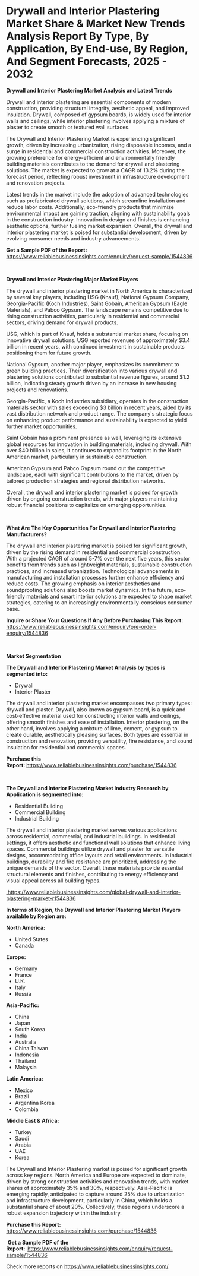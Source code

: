 <p><h1>Drywall and Interior Plastering Market Share & Market New Trends Analysis Report By Type, By Application, By End-use, By Region, And Segment Forecasts, 2025 - 2032</h1></p><p><strong>Drywall and Interior Plastering Market Analysis and Latest Trends</strong></p>
<p><p>Drywall and interior plastering are essential components of modern construction, providing structural integrity, aesthetic appeal, and improved insulation. Drywall, composed of gypsum boards, is widely used for interior walls and ceilings, while interior plastering involves applying a mixture of plaster to create smooth or textured wall surfaces. </p><p>The Drywall and Interior Plastering Market is experiencing significant growth, driven by increasing urbanization, rising disposable incomes, and a surge in residential and commercial construction activities. Moreover, the growing preference for energy-efficient and environmentally friendly building materials contributes to the demand for drywall and plastering solutions. The market is expected to grow at a CAGR of 13.2% during the forecast period, reflecting robust investment in infrastructure development and renovation projects.</p><p>Latest trends in the market include the adoption of advanced technologies such as prefabricated drywall solutions, which streamline installation and reduce labor costs. Additionally, eco-friendly products that minimize environmental impact are gaining traction, aligning with sustainability goals in the construction industry. Innovation in design and finishes is enhancing aesthetic options, further fueling market expansion. Overall, the drywall and interior plastering market is poised for substantial development, driven by evolving consumer needs and industry advancements.</p></p>
<p><strong>Get a Sample PDF of the Report:&nbsp;</strong> <a href="https://www.reliablebusinessinsights.com/enquiry/request-sample/1544836?utm_campaign=3582&utm_medium=2&utm_source=Github&utm_content=ia&utm_term=02042025&utm_id=drywall-and-interior-plastering">https://www.reliablebusinessinsights.com/enquiry/request-sample/1544836</a></p>
<p>&nbsp;</p>
<p><strong>Drywall and Interior Plastering Major Market Players</strong></p>
<p><p>The drywall and interior plastering market in North America is characterized by several key players, including USG (Knauf), National Gypsum Company, Georgia-Pacific (Koch Industries), Saint Gobain, American Gypsum (Eagle Materials), and Pabco Gypsum. The landscape remains competitive due to rising construction activities, particularly in residential and commercial sectors, driving demand for drywall products.</p><p>USG, which is part of Knauf, holds a substantial market share, focusing on innovative drywall solutions. USG reported revenues of approximately $3.4 billion in recent years, with continued investment in sustainable products positioning them for future growth.</p><p>National Gypsum, another major player, emphasizes its commitment to green building practices. Their diversification into various drywall and plastering solutions contributed to substantial revenue figures, around $1.2 billion, indicating steady growth driven by an increase in new housing projects and renovations.</p><p>Georgia-Pacific, a Koch Industries subsidiary, operates in the construction materials sector with sales exceeding $3 billion in recent years, aided by its vast distribution network and product range. The company's strategic focus on enhancing product performance and sustainability is expected to yield further market opportunities.</p><p>Saint Gobain has a prominent presence as well, leveraging its extensive global resources for innovation in building materials, including drywall. With over $40 billion in sales, it continues to expand its footprint in the North American market, particularly in sustainable construction.</p><p>American Gypsum and Pabco Gypsum round out the competitive landscape, each with significant contributions to the market, driven by tailored production strategies and regional distribution networks.</p><p>Overall, the drywall and interior plastering market is poised for growth driven by ongoing construction trends, with major players maintaining robust financial positions to capitalize on emerging opportunities.</p></p>
<p>&nbsp;</p>
<p><strong>What Are The Key Opportunities For Drywall and Interior Plastering Manufacturers?</strong></p>
<p><p>The drywall and interior plastering market is poised for significant growth, driven by the rising demand in residential and commercial construction. With a projected CAGR of around 5-7% over the next five years, this sector benefits from trends such as lightweight materials, sustainable construction practices, and increased urbanization. Technological advancements in manufacturing and installation processes further enhance efficiency and reduce costs. The growing emphasis on interior aesthetics and soundproofing solutions also boosts market dynamics. In the future, eco-friendly materials and smart interior solutions are expected to shape market strategies, catering to an increasingly environmentally-conscious consumer base.</p></p>
<p><strong>Inquire or Share Your Questions If Any Before Purchasing This Report:</strong> <a href="https://www.reliablebusinessinsights.com/enquiry/pre-order-enquiry/1544836?utm_campaign=3582&utm_medium=2&utm_source=Github&utm_content=ia&utm_term=02042025&utm_id=drywall-and-interior-plastering">https://www.reliablebusinessinsights.com/enquiry/pre-order-enquiry/1544836</a></p>
<p>&nbsp;</p>
<p><strong>Market Segmentation</strong></p>
<p><strong>The Drywall and Interior Plastering Market Analysis by types is segmented into:</strong></p>
<p><ul><li>Drywall</li><li>Interior Plaster</li></ul></p>
<p><p>The drywall and interior plastering market encompasses two primary types: drywall and plaster. Drywall, also known as gypsum board, is a quick and cost-effective material used for constructing interior walls and ceilings, offering smooth finishes and ease of installation. Interior plastering, on the other hand, involves applying a mixture of lime, cement, or gypsum to create durable, aesthetically pleasing surfaces. Both types are essential in construction and renovation, providing versatility, fire resistance, and sound insulation for residential and commercial spaces.</p></p>
<p><strong>Purchase this Report:&nbsp;</strong><a href="https://www.reliablebusinessinsights.com/purchase/1544836?utm_campaign=3582&utm_medium=2&utm_source=Github&utm_content=ia&utm_term=02042025&utm_id=drywall-and-interior-plastering">https://www.reliablebusinessinsights.com/purchase/1544836</a></p>
<p>&nbsp;</p>
<p><strong>The Drywall and Interior Plastering Market Industry Research by Application is segmented into:</strong></p>
<p><ul><li>Residential Building</li><li>Commercial Building</li><li>Industrial Building</li></ul></p>
<p><p>The drywall and interior plastering market serves various applications across residential, commercial, and industrial buildings. In residential settings, it offers aesthetic and functional wall solutions that enhance living spaces. Commercial buildings utilize drywall and plaster for versatile designs, accommodating office layouts and retail environments. In industrial buildings, durability and fire resistance are prioritized, addressing the unique demands of the sector. Overall, these materials provide essential structural elements and finishes, contributing to energy efficiency and visual appeal across all building types.</p></p>
<p><a href="https://www.reliablebusinessinsights.com/global-drywall-and-interior-plastering-market-r1544836?utm_campaign=3582&utm_medium=2&utm_source=Github&utm_content=ia&utm_term=02042025&utm_id=drywall-and-interior-plastering">&nbsp;https://www.reliablebusinessinsights.com/global-drywall-and-interior-plastering-market-r1544836</a></p>
<p><strong>In terms of Region, the Drywall and Interior Plastering Market Players available by Region are:</strong></p>
<p>
    <p> <strong> North America: </strong>
        <ul>
            <li>United States</li>
            <li>Canada</li>
        </ul>
        </p> 
    <p> <strong> Europe: </strong>
        <ul>
            <li>Germany</li>
            <li>France</li>
            <li>U.K.</li>
            <li>Italy</li>
            <li>Russia</li>
        </ul>
        </p> 
    <p> <strong> Asia-Pacific: </strong>
        <ul>
            <li>China</li>
            <li>Japan</li>
            <li>South Korea</li>
            <li>India</li>
            <li>Australia</li>
            <li>China Taiwan</li>
            <li>Indonesia</li>
            <li>Thailand</li>
            <li>Malaysia</li>
        </ul>
        </p> 
    <p> <strong> Latin America: </strong>
        <ul>
            <li>Mexico</li>
            <li>Brazil</li>
            <li>Argentina Korea</li>
            <li>Colombia</li>
        </ul>
        </p> 
    <p> <strong> Middle East & Africa: </strong>
        <ul>
            <li>Turkey</li>
            <li>Saudi</li>
            <li>Arabia</li>
            <li>UAE</li>
            <li>Korea</li>
        </ul>
    </p>
    </p>
<p><p>The Drywall and Interior Plastering market is poised for significant growth across key regions. North America and Europe are expected to dominate, driven by strong construction activities and renovation trends, with market shares of approximately 35% and 30%, respectively. Asia-Pacific is emerging rapidly, anticipated to capture around 25% due to urbanization and infrastructure development, particularly in China, which holds a substantial share of about 20%. Collectively, these regions underscore a robust expansion trajectory within the industry.</p></p>
<p><strong>Purchase this Report: </strong><a href="https://www.reliablebusinessinsights.com/purchase/1544836?utm_campaign=3582&utm_medium=2&utm_source=Github&utm_content=ia&utm_term=02042025&utm_id=drywall-and-interior-plastering">https://www.reliablebusinessinsights.com/purchase/1544836</a></p>
<p>&nbsp;<strong>Get a Sample PDF of the Report:&nbsp;&nbsp;</strong><a href="https://www.reliablebusinessinsights.com/enquiry/request-sample/1544836?utm_campaign=3582&utm_medium=2&utm_source=Github&utm_content=ia&utm_term=02042025&utm_id=drywall-and-interior-plastering">https://www.reliablebusinessinsights.com/enquiry/request-sample/1544836</a></p>
<p><strong></strong></p>
<p>Check more reports on <a href="https://www.reliablebusinessinsights.com/?utm_campaign=3582&utm_medium=2&utm_source=Github&utm_content=ia&utm_term=02042025&utm_id=drywall-and-interior-plastering">https://www.reliablebusinessinsights.com/</a></p>